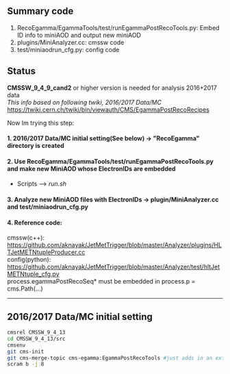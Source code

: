 
## Summary code
1. RecoEgamma/EgammaTools/test/runEgammaPostRecoTools.py: Embed ID info to miniAOD and output new miniAOD  
2. plugins/MiniAnalyzer.cc: cmssw code  
3. test/miniaodrun_cfg.py: config code  

## Status  
**CMSSW_9_4_9_cand2** or higher version is needed for analysis 2016+2017 data  
*This info based on following twiki, 2016/2017 Data/MC*  
https://twiki.cern.ch/twiki/bin/viewauth/CMS/EgammaPostRecoRecipes  
  
Now Im trying this step:  

#### 1. 2016/2017 Data/MC initial setting(See below) -> "RecoEgamma" directory is created  
#### 2. Use **RecoEgamma/EgammaTools/test/runEgammaPostRecoTools.py** and make new MiniAOD whose ElectronIDs are embedded
* Scripts --> *run.sh*  
#### 3. Analyze new MiniAOD files with ElectronIDs -> plugin/MiniAnalyzer.cc and test/miniaodrun_cfg.py
#### 4. Reference code:  
cmssw(c++): https://github.com/aknayak/JetMetTrigger/blob/master/Analyzer/plugins/HLTJetMETNtupleProducer.cc  
config(python): https://github.com/aknayak/JetMetTrigger/blob/master/Analyzer/test/hltJetMETNtuple_cfg.py  
process.egammaPostRecoSeq* must be embedded in process.p = cms.Path(...)



---

## 2016/2017 Data/MC initial setting  
```bash
cmsrel CMSSW_9_4_13
cd CMSSW_9_4_13/src
cmsenv
git cms-init
git cms-merge-topic cms-egamma:EgammaPostRecoTools #just adds in an extra file to have a setup function to make things easier
scram b -j 8
```



